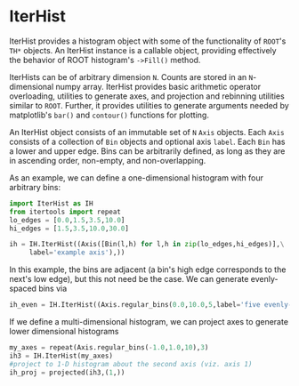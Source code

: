 # IterHist

IterHist provides a histogram object with some of the
functionality of `ROOT`'s `TH*` objects. An IterHist instance
is a callable object, providing effectively the behavior of
ROOT histogram's `->Fill()` method.

IterHists can be of arbitrary dimension `N`. Counts are stored
in an `N`-dimensional numpy array. IterHist provides basic
arithmetic operator overloading, utilities to generate
axes, and projection and rebinning utilities similar to `ROOT`.
Further, it provides utilities to generate arguments needed
by matplotlib's `bar()` and `contour()` functions for plotting.

An IterHist object consists of an immutable set of `N` `Axis`
objects. Each `Axis` consists of a collection of `Bin` objects
and optional axis `label`. Each `Bin` has a lower and upper edge.
Bins can be arbitrarily defined, as long as they are in ascending
order, non-empty, and non-overlapping.

As an example, we can define a one-dimensional histogram
with four arbitrary bins:
```python
import IterHist as IH
from itertools import repeat
lo_edges = [0.0,1.5,3.5,10.0]
hi_edges = [1.5,3.5,10.0,30.0]

ih = IH.IterHist((Axis([Bin(l,h) for l,h in zip(lo_edges,hi_edges)],\
     label='example axis'),))
```

In this example, the bins are adjacent (a bin's high edge corresponds
to the next's low edge), but this not need be the case.
We can generate evenly-spaced bins via
```python
ih_even = IH.IterHist((Axis.regular_bins(0.0,10.0,5,label='five evenly-spaced bins'),))
```

If we define a multi-dimensional histogram, we can project axes to generate
lower dimensional histograms
```python
my_axes = repeat(Axis.regular_bins(-1.0,1.0,10),3)
ih3 = IH.IterHist(my_axes)
#project to 1-D histogram about the second axis (viz. axis 1)
ih_proj = projected(ih3,(1,))
```
